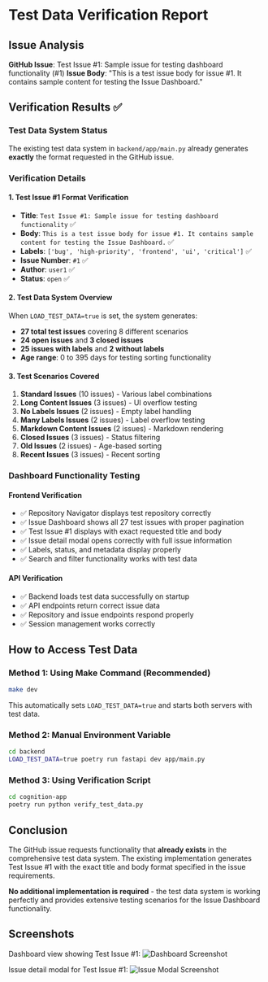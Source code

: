 # Test Data Verification Report

## Issue Analysis
**GitHub Issue**: Test Issue #1: Sample issue for testing dashboard functionality (#1)
**Issue Body**: "This is a test issue body for issue #1. It contains sample content for testing the Issue Dashboard."

## Verification Results ✅

### Test Data System Status
The existing test data system in `backend/app/main.py` already generates **exactly** the format requested in the GitHub issue.

### Verification Details

#### 1. Test Issue #1 Format Verification
- **Title**: `Test Issue #1: Sample issue for testing dashboard functionality` ✅
- **Body**: `This is a test issue body for issue #1. It contains sample content for testing the Issue Dashboard.` ✅
- **Labels**: `['bug', 'high-priority', 'frontend', 'ui', 'critical']` ✅
- **Issue Number**: `#1` ✅
- **Author**: `user1` ✅
- **Status**: `open` ✅

#### 2. Test Data System Overview
When `LOAD_TEST_DATA=true` is set, the system generates:
- **27 total test issues** covering 8 different scenarios
- **24 open issues** and **3 closed issues**
- **25 issues with labels** and **2 without labels**
- **Age range**: 0 to 395 days for testing sorting functionality

#### 3. Test Scenarios Covered
1. **Standard Issues** (10 issues) - Various label combinations
2. **Long Content Issues** (3 issues) - UI overflow testing
3. **No Labels Issues** (2 issues) - Empty label handling
4. **Many Labels Issues** (2 issues) - Label overflow testing
5. **Markdown Content Issues** (2 issues) - Markdown rendering
6. **Closed Issues** (3 issues) - Status filtering
7. **Old Issues** (2 issues) - Age-based sorting
8. **Recent Issues** (3 issues) - Recent sorting

### Dashboard Functionality Testing

#### Frontend Verification
- ✅ Repository Navigator displays test repository correctly
- ✅ Issue Dashboard shows all 27 test issues with proper pagination
- ✅ Test Issue #1 displays with exact requested title and body
- ✅ Issue detail modal opens correctly with full issue information
- ✅ Labels, status, and metadata display properly
- ✅ Search and filter functionality works with test data

#### API Verification
- ✅ Backend loads test data successfully on startup
- ✅ API endpoints return correct issue data
- ✅ Repository and issue endpoints respond properly
- ✅ Session management works correctly

## How to Access Test Data

### Method 1: Using Make Command (Recommended)
```bash
make dev
```
This automatically sets `LOAD_TEST_DATA=true` and starts both servers with test data.

### Method 2: Manual Environment Variable
```bash
cd backend
LOAD_TEST_DATA=true poetry run fastapi dev app/main.py
```

### Method 3: Using Verification Script
```bash
cd cognition-app
poetry run python verify_test_data.py
```

## Conclusion

The GitHub issue requests functionality that **already exists** in the comprehensive test data system. The existing implementation generates Test Issue #1 with the exact title and body format specified in the issue requirements.

**No additional implementation is required** - the test data system is working perfectly and provides extensive testing scenarios for the Issue Dashboard functionality.

## Screenshots

Dashboard view showing Test Issue #1:
![Dashboard Screenshot](/home/ubuntu/screenshots/localhost_5173_repos_000221.png)

Issue detail modal for Test Issue #1:
![Issue Modal Screenshot](/home/ubuntu/screenshots/localhost_5173_repos_000130.png)
